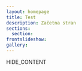 ```yaml
---
layout: homepage
title: Test
description: Začetna stran
sections:
  section:
frontslideshow:
gallery:
---
```

HIDE_CONTENT
